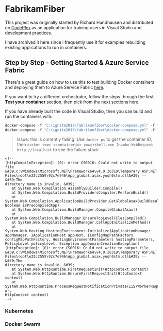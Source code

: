 # FabrikamFiber

This project was originally started by Richard Hundhausen and distributed on [CodePlex](https://fabrikam.codeplex.com/) as an application for training users in Visual Studio and development practices.

I have archived it here since I frequently use it for examples rebuilding existing applications to run in containers.

## Step by Step - Getting Started & Azure Service Fabric

There's a great guide on how to use this to test building Docker containers and deploying them to Azure Service Fabric [here](https://docs.microsoft.com/en-us/azure/service-fabric/service-fabric-host-app-in-a-container).

If you want to try a different orchestrator, follow the steps through the first **Test your container** section, then pick from the next sections here.

If you have already built the code in Visual Studio, then you can build and run the containers with:

```powershell
docker-compose -f "C:\ignite2017\fabrikamfiber\docker-compose.yml" -f "C:\ignite2017\fabrikamfiber\docker-compose.override.yml" build
docker-compose -f "C:\ignite2017\fabrikamfiber\docker-compose.yml" -f "C:\ignite2017\fabrikamfiber\docker-compose.override.yml" up -d
```


> Issue: this is currently failing. Use `docker ps` to get the container ID, then `docker exec <containerid> powershell.exe Invoke-WebRequest http://localhost` to see the failure stack

```none
<!--
[HttpCompileException]: (0): error CS0016: Could not write to output file
&#39;c:\Windows\Microsoft.NET\Framework64\v4.0.30319\Temporary ASP.NET
Files\root\e22c2559\92c7e946\App_global.asax.yoqh0stm.dll&#39; -- &#39;The
directory name is invalid. &#39;
   at System.Web.Compilation.AssemblyBuilder.Compile()
   at System.Web.Compilation.BuildProvidersCompiler.PerformBuild()
   at System.Web.Compilation.ApplicationBuildProvider.GetGlobalAsaxBuildResult
Boolean isPrecompiledApp)
   at System.Web.Compilation.BuildManager.CompileGlobalAsax()
   at System.Web.Compilation.BuildManager.EnsureTopLevelFilesCompiled()
   at System.Web.Compilation.BuildManager.CallAppInitializeMethod()
   at System.Web.Hosting.HostingEnvironment.Initialize(ApplicationManager
appManager, IApplicationHost appHost, IConfigMapPathFactory
configMapPathFactory, HostingEnvironmentParameters hostingParameters,
PolicyLevel policyLevel, Exception appDomainCreationException)
[HttpException]: (0): error CS0016: Could not write to output file
&#39;c:\Windows\Microsoft.NET\Framework64\v4.0.30319\Temporary ASP.NET
Files\root\e22c2559\92c7e946\App_global.asax.yoqh0stm.dll&#39; -- &#39;The
directory name is invalid. &#39;
   at System.Web.HttpRuntime.FirstRequestInit(HttpContext context)
   at System.Web.HttpRuntime.EnsureFirstRequestInit(HttpContext context)
   at
System.Web.HttpRuntime.ProcessRequestNotificationPrivate(IIS7WorkerRequest wr,
HttpContext context)
-->
```

### Kubernetes


### Docker Swarm
